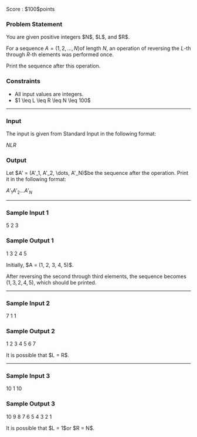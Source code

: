 
<div>

<span>

<span>

<p>
Score : $100$points
</p>

<div>

<section>

### **Problem Statement**

<p>
You are given positive integers $N$, $L$, and $R$.

For a sequence $A = (1, 2, \dots, N)$of length $N$, an operation of reversing the $L$-th through $R$-th elements was performed once.

Print the sequence after this operation.
</p>

</section>

</div>

<div>

<section>

### **Constraints**

<ul>

<li>
All input values are integers.
</li>

<li>
$1 \leq L \leq R \leq N \leq 100$
</li>

</ul>

</section>

</div>

---

<div>

<div>

<section>

### **Input**

<p>
The input is given from Standard Input in the following format:
</p>

<div>

$N$$L$$R$
</div>

</section>

</div>

<div>

<section>

### **Output**

<p>
Let $A' = (A'_1, A'_2, \dots, A'_N)$be the sequence after the operation. Print it in the following format:
</p>

<div>

$A'_1$$A'_2$$\dots$$A'_N$
</div>

</section>

</div>

</div>

---

<div>

<section>

### **Sample Input 1**

<div>

5 2 3

</div>

</section>

</div>

<div>

<section>

### **Sample Output 1**

<div>

1 3 2 4 5

</div>

<p>
Initially, $A = (1, 2, 3, 4, 5)$.

After reversing the second through third elements, the sequence becomes $(1, 3, 2, 4, 5)$, which should be printed.
</p>

</section>

</div>

---

<div>

<section>

### **Sample Input 2**

<div>

7 1 1

</div>

</section>

</div>

<div>

<section>

### **Sample Output 2**

<div>

1 2 3 4 5 6 7

</div>

<p>
It is possible that $L = R$.
</p>

</section>

</div>

---

<div>

<section>

### **Sample Input 3**

<div>

10 1 10

</div>

</section>

</div>

<div>

<section>

### **Sample Output 3**

<div>

10 9 8 7 6 5 4 3 2 1

</div>

<p>
It is possible that $L = 1$or $R = N$.
</p>

</section>

</div>

</span>

</span>

</div>
